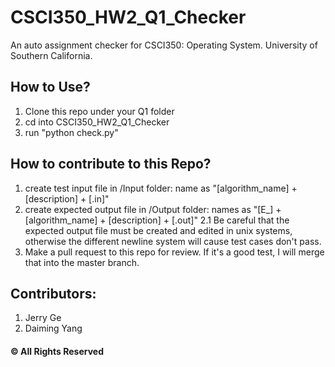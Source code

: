 # CSCI350_HW2_Q1_Checker
An auto assignment checker for CSCI350: Operating System. University of Southern California.

## How to Use?
1. Clone this repo under your Q1 folder
2. cd into CSCI350_HW2_Q1_Checker
3. run "python check.py"

## How to contribute to this Repo?
1. create test input file in /Input folder: name as "[algorithm_name] + [description] + [.in]"
2. create expected output file in /Output folder: names as "[E_] + [algorithm_name] + [description] + [.out]"
    2.1 Be careful that the expected output file must be created and edited in unix systems, otherwise the different newline system will 
      cause test cases don't pass.
3. Make a pull request to this repo for review. If it's a good test, I will merge that into the master branch.

## Contributors:
1. Jerry Ge
2. Daiming Yang

#### &copy; All Rights Reserved


